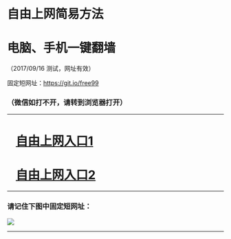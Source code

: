 ﻿# 自由上网简易方法

# 电脑、手机一键翻墙

（2017/09/16 测试，网址有效）

固定短网址：https://git.io/free99

### （微信如打不开，请转到浏览器打开）


***





# &nbsp;&nbsp; <a href="http://ft457810668.fwq-tz1003.online/fwqtz01.html?t=09160016841 " target="_blank">自由上网入口1</a>
# &nbsp;&nbsp; <a href="http://ft825031173.fwq-tz1004.online/fwqtz02.html?t=091600131220 " target="_blank">自由上网入口2</a>
***

### 请记住下图中固定短网址：

<img src="https://s3-us-west-2.amazonaws.com/fwq-1001/yjfq-20170905okok.png" /> 


***

